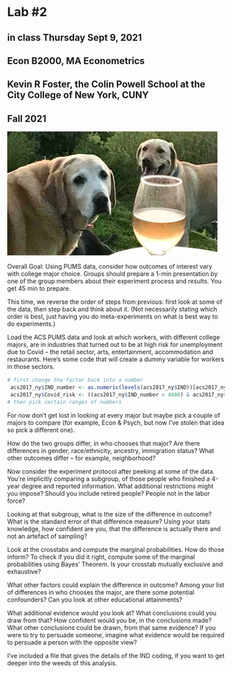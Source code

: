 Lab \#2
================

## in class Thursday Sept 9, 2021

## Econ B2000, MA Econometrics

## Kevin R Foster, the Colin Powell School at the City College of New York, CUNY

## Fall 2021

![](2labs_c.jpg)

Overall Goal: Using PUMS data, consider how outcomes of interest vary
with college major choice. Groups should prepare a 1-min presentation by
one of the group members about their experiment process and results. You
get 45 min to prepare.

This time, we reverse the order of steps from previous: first look at
some of the data, then step back and think about it. (Not necessarily
stating which order is best, just having you do meta-experiments on what
is best way to do experiments.)

Load the ACS PUMS data and look at which workers, with different college
majors, are in industries that turned out to be at high risk for
unemployment due to Covid – the retail sector, arts, entertainment,
accommodation and restaurants. Here’s some code that will create a dummy
variable for workers in those sectors.

``` r
# first change the factor back into a number
 acs2017_ny$IND_number <- as.numeric(levels(acs2017_ny$IND))[acs2017_ny$IND]
 acs2017_ny$Covid_risk <- ((acs2017_ny$IND_number > 4600) & acs2017_ny$IND_number < 6000) | ((acs2017_ny$IND_number > 8500) & (acs2017_ny$IND_number < 8700))
# then pick certain ranges of numbers
```

For now don’t get lost in looking at every major but maybe pick a couple
of majors to compare (for example, Econ & Psych, but now I’ve stolen
that idea so pick a different one).

How do the two groups differ, in who chooses that major? Are there
differences in gender, race/ethnicity, ancestry, immigration status?
What other outcomes differ – for example, neighborhood?

Now consider the experiment protocol after peeking at some of the data.
You’re implicitly comparing a subgroup, of those people who finished a
4-year degree and reported information. What additional restrictions
might you impose? Should you include retired people? People not in the
labor force?

Looking at that subgroup, what is the size of the difference in outcome?
What is the standard error of that difference measure? Using your stats
knowledge, how confident are you, that the difference is actually there
and not an artefact of sampling?

Look at the crosstabs and compute the marginal probabilities. How do
those inform? To check if you did it right, compute some of the marginal
probabilities using Bayes’ Theorem. Is your crosstab mutually exclusive
and exhaustive?

What other factors could explain the difference in outcome? Among your
list of differences in who chooses the major, are there some potential
confounders? Can you look at other educational attainments?

What additional evidence would you look at? What conclusions could you
draw from that? How confident would you be, in the conclusions made?
What other conclusions could be drawn, from that same evidence? If you
were to try to persuade someone, imagine what evidence would be required
to persuade a person with the opposite view?

I’ve included a file that gives the details of the IND coding, if you
want to get deeper into the weeds of this analysis.

